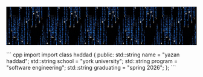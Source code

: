<p align="center">
  <img src="matrix.gif" alt="Matrix GIF">
</p>
```
cpp
import <hxddad>
import <string>
class hxddad {       
  public:             
    std::string name = "yazan haddad";        
    std::string school = "york university";
    std::string program = "software engineering";
    std::string graduating = "spring 2026";
};
```
